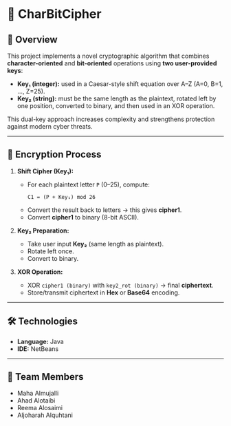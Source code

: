 # 🔐 CharBitCipher

## 📖 Overview
This project implements a novel cryptographic algorithm that combines **character-oriented** and **bit-oriented** operations using **two user-provided keys**:

- **Key₁ (integer):** used in a Caesar-style shift equation over A–Z (A=0, B=1, …, Z=25).  
- **Key₂ (string):** must be the same length as the plaintext, rotated left by one position, converted to binary, and then used in an XOR operation.

This dual-key approach increases complexity and strengthens protection against modern cyber threats.

---

## 🔑 Encryption Process
1. **Shift Cipher (Key₁):**  
   - For each plaintext letter `P` (0–25), compute:  
     ```
     C1 = (P + Key₁) mod 26
     ```
   - Convert the result back to letters → this gives **cipher1**.  
   - Convert **cipher1** to binary (8-bit ASCII).

2. **Key₂ Preparation:**  
   - Take user input **Key₂** (same length as plaintext).  
   - Rotate left once.  
   - Convert to binary.

3. **XOR Operation:**  
   - XOR `cipher1 (binary)` with `key2_rot (binary)` → final **ciphertext**.  
   - Store/transmit ciphertext in **Hex** or **Base64** encoding.

---

## 🛠️ Technologies
- **Language:** Java  
- **IDE:** NetBeans  

---

## 👥 Team Members
- Maha Almujalli
- Ahad Alotaibi
- Reema Alosaimi
- Aljoharah Alquhtani
